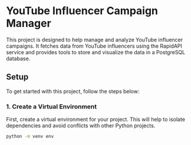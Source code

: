 # YouTube Influencer Campaign Manager

This project is designed to help manage and analyze YouTube influencer campaigns. It fetches data from YouTube influencers using the RapidAPI service and provides tools to store and visualize the data in a PostgreSQL database.

## Setup

To get started with this project, follow the steps below:

### 1. Create a Virtual Environment

First, create a virtual environment for your project. This will help to isolate dependencies and avoid conflicts with other Python projects.

```bash
python -m venv env

